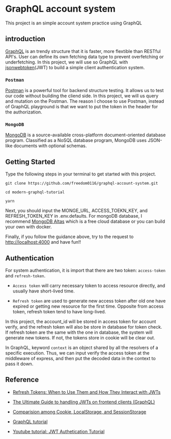 # GraphQL account system

This project is an simple account system practice using GraphQL

## introduction

[GraphQL](https://graphql.org/) is an trendy structure that it is faster, more flextible than RESTful API's. User can define its own fetching data type to prevent overfetching or underfetching. In this project, we will use so GraphQL with [jsonwebtoken](https://www.npmjs.com/package/jsonwebtoken)(JWT) to build a simple client authentication system.

### `Postman`

[Postman](https://www.postman.com/) is a powerful tool for backend structure testing. It allows us to test our code without building the cliend side. In this project, we will us query and mutation on the Postman. The reason I choose to use Postman, instead of GraphQL playground is that we want to put the token in the header for the authorization. 

### `MongoDB`
[MongoDB](https://www.mongodb.com/) is a source-available cross-platform document-oriented database program. Classified as a NoSQL database program, MongoDB uses JSON-like documents with optional schemas.

## Getting Started

Type the following steps in your terminal to get started with this project.

```
git clone https://github.com/freedom0116/graphql-account-system.git

cd modern-graphql-tutorial

yarn
```

Next, you should input the MONGE_URL, ACCESS_TOEKN_KEY, and REFRESH_TOKEN_KEY in .env.defaults. For mongoDB database, I recommend [MongoDB Altas](https://www.mongodb.com/cloud/atlas) which is a free cloud database or you can build your own with docker.

Finally, if you follow the guidance above, try to the request to [http://localhost:4000](http://localhost:4000) and have fun!!

## Authentication

For system authentication, it is import that there are two token: `access-token` and `refresh-token`. 

 * `Access token` will carry necessary token to access resource directly, and usually have short-lived time.

 * `Refresh token` are used to generate new access token after old one have expired or getting new resource for the first time. Opposite from access token, refresh token tend to have long-lived.

In this project, the account_id will be stored in access token for account verify, and the refresh token will also be store in database for token check. If refresh token are the same with the one in database, the system will generate new tokens. If not, the tokens store in cookie will be clear out.

In GraphQL, keyword `context` is an object shared by all the resolvers of a specific execution. Thus, we can input verify the access token at the middleware of express, and then put the decoded data in the context to pass it down.

## Reference

 * [Refresh Tokens: When to Use Them and How They Interact with JWTs](https://auth0.com/blog/refresh-tokens-what-are-they-and-when-to-use-them/)

 * [The Ultimate Guide to handling JWTs on frontend clients (GraphQL)](https://hasura.io/blog/best-practices-of-using-jwt-with-graphql/#refresh_token_persistance)

 * [Comparision among Cookie, LocalStorage, and SessionStorage](https://medium.com/@bebebobohaha/cookie-localstorage-sessionstorage-%E5%B7%AE%E7%95%B0-9e1d5df3dd7f)

 * [GraphQL tutorial](https://github.com/ian13456/modern-graphql-tutorial)

 * [Youtube tutorial: JWT Authetication Tutorial](https://www.youtube.com/watch?v=mbsmsi7l3r4&ab_channel=WebDevSimplified)

